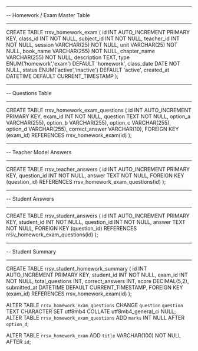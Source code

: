 -- --------------------------------------------------------
-- Homework / Exam Master Table
-- --------------------------------------------------------
CREATE TABLE rrsv_homework_exam (
  id INT AUTO_INCREMENT PRIMARY KEY,
  class_id INT NOT NULL,
  subject_id INT NOT NULL,
  teacher_id INT NOT NULL,
  session VARCHAR(25) NOT NULL,
  unit VARCHAR(25) NOT NULL,
  book_name VARCHAR(255) NOT NULL,
  chapter_name VARCHAR(255) NOT NULL,
  description TEXT,
  type ENUM('homework','exam') DEFAULT 'homework',
  class_date DATE NOT NULL,
  status ENUM('active','inactive') DEFAULT 'active',
  created_at DATETIME DEFAULT CURRENT_TIMESTAMP
);

-- --------------------------------------------------------
-- Questions Table
-- --------------------------------------------------------
CREATE TABLE rrsv_homework_exam_questions (
  id INT AUTO_INCREMENT PRIMARY KEY,
  exam_id INT NOT NULL,
  question TEXT NOT NULL,
  option_a VARCHAR(255),
  option_b VARCHAR(255),
  option_c VARCHAR(255),
  option_d VARCHAR(255),
  correct_answer VARCHAR(10),
  FOREIGN KEY (exam_id) REFERENCES rrsv_homework_exam(id)
);

-- --------------------------------------------------------
-- Teacher Model Answers
-- --------------------------------------------------------
CREATE TABLE rrsv_teacher_answers (
  id INT AUTO_INCREMENT PRIMARY KEY,
  question_id INT NOT NULL,
  answer TEXT NOT NULL,
  FOREIGN KEY (question_id) REFERENCES rrsv_homework_exam_questions(id)
);

-- --------------------------------------------------------
-- Student Answers
-- --------------------------------------------------------
CREATE TABLE rrsv_student_answers (
  id INT AUTO_INCREMENT PRIMARY KEY,
  student_id INT NOT NULL,
  question_id INT NOT NULL,
  answer TEXT NOT NULL,
  FOREIGN KEY (question_id) REFERENCES rrsv_homework_exam_questions(id)
);

-- --------------------------------------------------------
-- Student Summary
-- --------------------------------------------------------
CREATE TABLE rrsv_student_homework_summary (
  id INT AUTO_INCREMENT PRIMARY KEY,
  student_id INT NOT NULL,
  exam_id INT NOT NULL,
  total_questions INT,
  correct_answers INT,
  score DECIMAL(5,2),
  submitted_at DATETIME DEFAULT CURRENT_TIMESTAMP,
  FOREIGN KEY (exam_id) REFERENCES rrsv_homework_exam(id)
);

ALTER TABLE `rrsv_homework_exam_questions` CHANGE `question` `question` TEXT CHARACTER SET utf8mb4 COLLATE utf8mb4_general_ci NULL;
ALTER TABLE `rrsv_homework_exam_questions` ADD `marks` INT NULL AFTER `option_d`;

ALTER TABLE `rrsv_homework_exam` ADD `title` VARCHAR(100) NOT NULL AFTER `id`;
